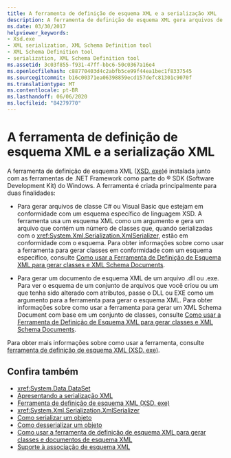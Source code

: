 ```yaml
---
title: A ferramenta de definição de esquema XML e a serialização XML
description: A ferramenta de definição de esquema XML gera arquivos de classe C# ou Visual Basic para um esquema XSD e gera um esquema XML de uma biblioteca ou arquivo executável.
ms.date: 03/30/2017
helpviewer_keywords:
- Xsd.exe
- XML serialization, XML Schema Definition tool
- XML Schema Definition tool
- serialization, XML Schema Definition tool
ms.assetid: 3c03f855-f931-47ff-bbc6-50c0367a16e4
ms.openlocfilehash: c88770403d4c2abfb5ce99f44ea1bec1f8337545
ms.sourcegitcommit: b16c00371ea06398859ecd157defc81301c9070f
ms.translationtype: MT
ms.contentlocale: pt-BR
ms.lasthandoff: 06/06/2020
ms.locfileid: "84279770"
---
```

# <a name="the-xml-schema-definition-tool-and-xml-serialization"></a>A ferramenta de definição de esquema XML e a serialização XML

A ferramenta de definição de esquema XML ([XSD. exe)](xml-schema-definition-tool-xsd-exe.md)é instalada junto com as ferramentas de .NET Framework como parte do &reg; SDK (Software Development Kit) do Windows. A ferramenta é criada principalmente para duas finalidades:  
  
- Para gerar arquivos de classe C# ou Visual Basic que estejam em conformidade com um esquema específico de linguagem XSD. A ferramenta usa um esquema XML como um argumento e gera um arquivo que contém um número de classes que, quando serializadas com o <xref:System.Xml.Serialization.XmlSerializer>, estão em conformidade com o esquema. Para obter informações sobre como usar a ferramenta para gerar classes em conformidade com um esquema específico, consulte [Como usar a Ferramenta de Definição de Esquema XML para gerar classes e XML Schema Documents](xml-schema-def-tool-gen.md).  
  
- Para gerar um documento de esquema XML de um arquivo .dll ou .exe. Para ver o esquema de um conjunto de arquivos que você criou ou um que tenha sido alterado com atributos, passe o DLL ou EXE como um argumento para a ferramenta para gerar o esquema XML. Para obter informações sobre como usar a ferramenta para gerar um XML Schema Document com base em um conjunto de classes, consulte [Como usar a Ferramenta de Definição de Esquema XML para gerar classes e XML Schema Documents](xml-schema-def-tool-gen.md).  
  
Para obter mais informações sobre como usar a ferramenta, consulte [ferramenta de definição de esquema XML (XSD. exe)](xml-schema-definition-tool-xsd-exe.md).  
  
## <a name="see-also"></a>Confira também

- <xref:System.Data.DataSet>
- [Apresentando a serialização XML](introducing-xml-serialization.md)
- [Ferramenta de definição de esquema XML (XSD. exe)](xml-schema-definition-tool-xsd-exe.md)
- <xref:System.Xml.Serialization.XmlSerializer>
- [Como serializar um objeto](how-to-serialize-an-object.md)
- [Como desserializar um objeto](how-to-deserialize-an-object.md)
- [Como usar a ferramenta de definição de esquema XML para gerar classes e documentos de esquema XML](xml-schema-def-tool-gen.md)
- [Suporte à associação de esquema XML](https://docs.microsoft.com/previous-versions/dotnet/netframework-4.0/sh1e66zd(v=vs.100))

